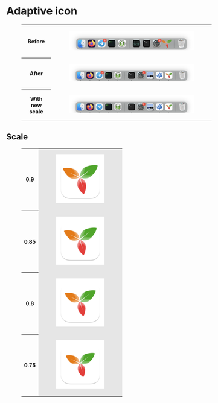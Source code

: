 # Adaptive icon
<figure class="table" style="width:100%"><table class="ck-table-resized"><colgroup><col> <col></colgroup><tbody><tr><th>Before</th><td><figure class="image"><img src="1_Adaptive icon_image.png"></figure></td></tr><tr><th>After</th><td><figure class="image"><img src="6_Adaptive icon_image.png"></figure></td></tr><tr><th>With new scale</th><td><figure class="image"><img src="4_Adaptive icon_image.png"></figure></td></tr></tbody></table></figure>

## Scale

<figure class="table" style="width:300px"><table><tbody><tr><th>0.9</th><td style="background-color:hsl(0, 0%, 90%)"><figure class="image"><img src="2_Adaptive icon_image.png"></figure></td></tr><tr><th>0.85</th><td style="background-color:hsl(0, 0%, 90%)"><figure class="image"><img src="5_Adaptive icon_image.png"></figure></td></tr><tr><th>0.8</th><td style="background-color:hsl(0, 0%, 90%)"><figure class="image"><img src="Adaptive icon_image.png"></figure></td></tr><tr><th>0.75</th><td style="background-color:hsl(0, 0%, 90%)"><figure class="image"><img src="3_Adaptive icon_image.png"></figure></td></tr></tbody></table></figure>